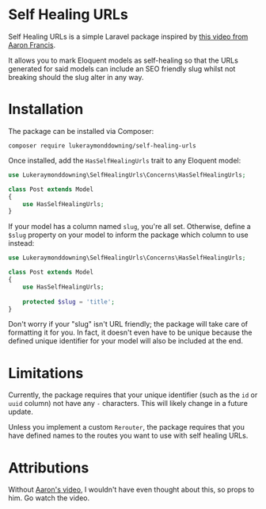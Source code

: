 # Self Healing URLs

Self Healing URLs is a simple Laravel package inspired by [this video from Aaron Francis](https://www.youtube.com/watch?v=a6lnfyES-LA&t=554s).

It allows you to mark Eloquent models as self-healing so that the URLs generated for said
models can include an SEO friendly slug whilst not breaking should the slug alter in any way.

# Installation

The package can be installed via Composer:

`composer require lukeraymonddowning/self-healing-urls`

Once installed, add the `HasSelfHealingUrls` trait to any Eloquent model:

```php
use Lukeraymonddowning\SelfHealingUrls\Concerns\HasSelfHealingUrls;

class Post extends Model
{
    use HasSelfHealingUrls;
}
```

If your model has a column named `slug`, you're all set. Otherwise, define
a `$slug` property on your model to inform the package which column to use instead:

```php
use Lukeraymonddowning\SelfHealingUrls\Concerns\HasSelfHealingUrls;

class Post extends Model
{
    use HasSelfHealingUrls;
    
    protected $slug = 'title';
}
```

Don't worry if your "slug" isn't URL friendly; the package will take care of
formatting it for you. In fact, it doesn't even have to be unique because the
defined unique identifier for your model will also be included at the end.

# Limitations

Currently, the package requires that your unique identifier (such as the `id` or `uuid` column)
not have any `-` characters. This will likely change in a future update.

Unless you implement a custom `Rerouter`, the package requires that you have
defined names to the routes you want to use with self healing URLs.

# Attributions

Without [Aaron's video](https://www.youtube.com/watch?v=a6lnfyES-LA&t=554s), I wouldn't have even thought about this, so props to him. Go watch the video.

